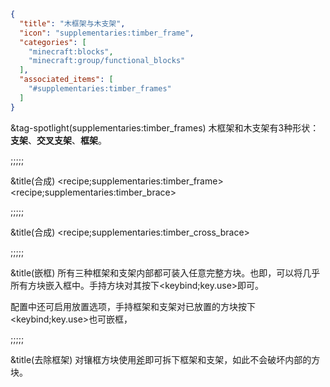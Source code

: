 ```json
{
  "title": "木框架与木支架",
  "icon": "supplementaries:timber_frame",
  "categories": [
    "minecraft:blocks",
    "minecraft:group/functional_blocks"
  ],
  "associated_items": [
    "#supplementaries:timber_frames"
  ]
}
```

&tag-spotlight(supplementaries:timber_frames)
木框架和木支架有3种形状：**支架**、**交叉支架**、**框架**。

;;;;;

&title(合成)
<recipe;supplementaries:timber_frame>
<recipe;supplementaries:timber_brace>

;;;;;

&title(合成)
<recipe;supplementaries:timber_cross_brace>

;;;;;

&title(嵌框)
所有三种框架和支架内部都可装入任意完整方块。也即，可以将几乎所有方块嵌入框中。手持方块对其按下<keybind;key.use>即可。


配置中还可启用放置选项，手持框架和支架对已放置的方块按下<keybind;key.use>也可嵌框，

;;;;;

&title(去除框架)
对镶框方块使用[斧](^minecraft:tag/axes)即可拆下框架和支架，如此不会破坏内部的方块。
